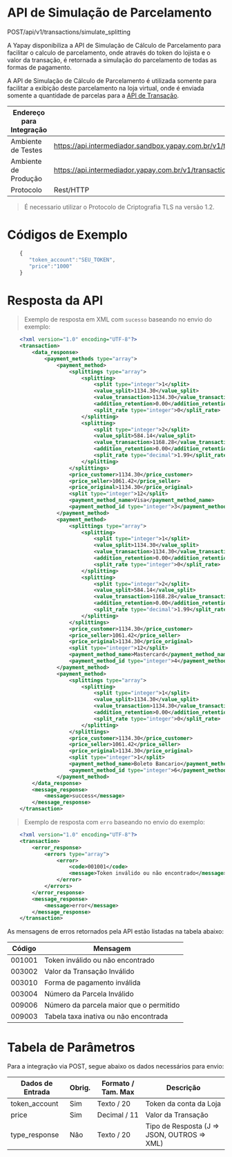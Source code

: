 # API de Simulação de Parcelamento



<span class="post">POST</span><span class="beforePost">/api/v1/transactions/simulate_splitting</span>

A Yapay disponibiliza a API de Simulação de Cálculo de Parcelamento para facilitar o calculo de parcelamento, onde através do token do lojista e o valor da transação, é retornada a simulação do parcelamento de todas as formas de pagamento.

A API de Simulação de Cálculo de Parcelamento é utilizada somente para facilitar a exibição deste parcelamento na loja virtual, onde é enviada somente a quantidade de parcelas para a <a href="/#/transacao-introducao" target="_blank" class="linkPadraoVerde">API de Transação</a>.

| Endereço para Integração |                                                                                   |
|--------------------------|-----------------------------------------------------------------------------------|
| Ambiente de Testes       | https://api.intermediador.sandbox.yapay.com.br/v1/transactions/simulate_splitting |
| Ambiente de Produção     | https://api.intermediador.yapay.com.br/v1/transactions/simulate_splitting         |
| Protocolo                | Rest/HTTP                                                                         |

> É necessario utilizar o Protocolo de Criptografia TLS na versão 1.2. 

# Códigos de Exemplo


```javascript
    {  
       "token_account":"SEU_TOKEN",
       "price":"1000"
    }
```


# Resposta da API

> Exemplo de resposta em XML com `sucesso` baseando no envio do exemplo:

```xml
    <?xml version="1.0" encoding="UTF-8"?>
    <transaction>
        <data_response>
            <payment_methods type="array">
                <payment_method>
                    <splittings type="array">
                        <splitting>
                            <split type="integer">1</split>
                            <value_split>1134.30</value_split>
                            <value_transaction>1134.30</value_transaction>
                            <addition_retention>0.00</addition_retention>
                            <split_rate type="integer">0</split_rate>
                        </splitting>
                        <splitting>
                            <split type="integer">2</split>
                            <value_split>584.14</value_split>
                            <value_transaction>1168.28</value_transaction>
                            <addition_retention>0.00</addition_retention>
                            <split_rate type="decimal">1.99</split_rate>
                        </splitting>                    
                    </splittings>
                    <price_customer>1134.30</price_customer>
                    <price_seller>1061.42</price_seller>
                    <price_original>1134.30</price_original>
                    <split type="integer">12</split>
                    <payment_method_name>Visa</payment_method_name>
                    <payment_method_id type="integer">3</payment_method_id>
                </payment_method>
                <payment_method>
                    <splittings type="array">
                        <splitting>
                            <split type="integer">1</split>
                            <value_split>1134.30</value_split>
                            <value_transaction>1134.30</value_transaction>
                            <addition_retention>0.00</addition_retention>
                            <split_rate type="integer">0</split_rate>
                        </splitting>
                        <splitting>
                            <split type="integer">2</split>
                            <value_split>584.14</value_split>
                            <value_transaction>1168.28</value_transaction>
                            <addition_retention>0.00</addition_retention>
                            <split_rate type="decimal">1.99</split_rate>
                        </splitting>                    
                    </splittings>
                    <price_customer>1134.30</price_customer>
                    <price_seller>1061.42</price_seller>
                    <price_original>1134.30</price_original>
                    <split type="integer">12</split>
                    <payment_method_name>Mastercard</payment_method_name>
                    <payment_method_id type="integer">4</payment_method_id>
                </payment_method>
                <payment_method>
                    <splittings type="array">
                        <splitting>
                            <split type="integer">1</split>
                            <value_split>1134.30</value_split>
                            <value_transaction>1134.30</value_transaction>
                            <addition_retention>0.00</addition_retention>
                            <split_rate type="integer">0</split_rate>
                        </splitting>
                    </splittings>
                    <price_customer>1134.30</price_customer>
                    <price_seller>1061.42</price_seller>
                    <price_original>1134.30</price_original>
                    <split type="integer">1</split>
                    <payment_method_name>Boleto Bancario</payment_method_name>
                    <payment_method_id type="integer">6</payment_method_id>
                </payment_method>
        </data_response>
        <message_response>
            <message>success</message>
        </message_response>
    </transaction>
```


> Exemplo de resposta com `erro` baseando no envio do exemplo:


```xml
    <?xml version="1.0" encoding="UTF-8"?>
    <transaction>
        <error_response>
            <errors type="array">
                <error>
                    <code>001001</code>
                    <message>Token inválido ou não encontrado</message>
                </error>
            </errors>
        </error_response>
        <message_response>
            <message>error</message>
        </message_response>
    </transaction>
```


As mensagens de erros retornados pela API estão listadas na tabela abaixo:

| Código   |  Mensagem                                    | 
|----------|----------------------------------------------|
|  001001  | Token inválido ou não encontrado             |
|  003002  | Valor da Transação Inválido                  |
|  003010  | Forma de pagamento inválida                  |
|  003004  | Número da Parcela Inválido                   |
|  009006  | Número da parcela maior que o permitido      |
|  009003  | Tabela taxa inativa ou não encontrada        |


# Tabela de Parâmetros

Para a integração via <span class="post">POST</span>, segue abaixo os dados necessários para envio:

| Dados de Entrada                       |  Obrig.  | Formato / Tam. Max   | Descrição                     |
|----------------------------------------|----------|----------------------|-------------------------------|
| token_account                          |   Sim    |  Texto / 20          |  Token da conta da Loja       |   
| price                                  |   Sim    |  Decimal / 11        |  Valor da Transação           |  
| type_response                          |   Não    |  Texto / 20          |  Tipo de Resposta (J => JSON, OUTROS => XML)           |  
